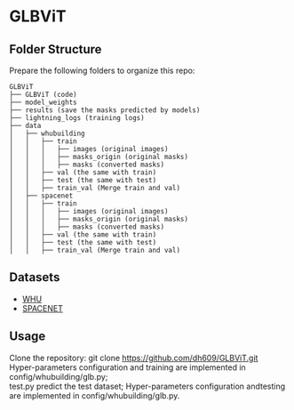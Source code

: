 # GLBViT
## Folder Structure

Prepare the following folders to organize this repo:
```none
GLBViT
├── GLBViT (code)
├── model_weights
├── results (save the masks predicted by models)
├── lightning_logs (training logs)
├── data
│   ├── whubuilding
│   │   ├── train
│   │   │   ├── images (original images)
│   │   │   ├── masks_origin (original masks)
│   │   │   ├── masks (converted masks)
│   │   ├── val (the same with train)
│   │   ├── test (the same with test)
│   │   ├── train_val (Merge train and val)
│   ├── spacenet
│   │   ├── train
│   │   │   ├── images (original images)
│   │   │   ├── masks_origin (original masks)
│   │   │   ├── masks (converted masks)
│   │   ├── val (the same with train)
│   │   ├── test (the same with test)
│   │   ├── train_val (Merge train and val)
```

## Datasets
 * [WHU](http://study.rsgis.whu.edu.cn/pages/download/building_dataset.html "WHU")
 * [SPACENET](https://spacenet.ai/spacenet-buildings-dataset-v2/ "SPACENET")

## Usage
 Clone the repository: git clone https://github.com/dh609/GLBViT.git  
   Hyper-parameters configuration and training are implemented in config/whubuilding/glb.py;  
   test.py predict the test dataset;
   Hyper-parameters configuration andtesting are implemented in config/whubuilding/glb.py.
